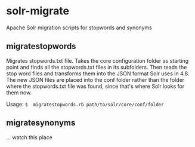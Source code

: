 # solr-migrate

Apache Solr migration scripts for stopwords and synonyms

## migratestopwords

Migrates stopwords.txt file. Takes the core configuration folder as starting point and finds all the stopwords.txt files in its subfolders. Then reads the stop word files and transforms them into the JSON format Solr uses in 4.8. The new JSON files are placed into the conf folder rather than the folder where the stopwords.txt file was found, since that's where Solr looks for them now.

Usage:
`$  migratestopwords.rb path/to/solr/core/conf/folder`

## migratesynonyms

... watch this place
